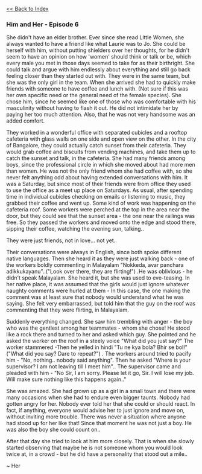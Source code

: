 [<<  Back to Index](index.md)


### Him and Her - Episode 6


She didn't have an elder brother. Ever since she read Little Women, she always wanted to have a friend like what Laurie was to Jo. She could be herself with him, without putting shielders over her thoughts, for he didn't seem to have an opinion on how 'women' should think or talk or be, which every male you met in those days seemed to take for as their birthright. She could talk and argue with him endlessly about everything and still go back feeling closer than they started out with. They were in the same team, but she was the only girl in the team. When she arrived she had to quickly make friends with someone to have coffee and lunch with. (Not sure if this was her own specific need or the general need of the female species). She chose him, since he seemed like one of those who was comfortable with his masculinity without having to flash it out. He did not intimidate her by paying her too much attention. Also, that he was not very handsome was an added comfort.

They worked in a wonderful office with separated cubicles and a rooftop cafeteria with glass walls on one side and open view on the other. In the city of Bangalore, they could actually catch sunset from their cafeteria. They would grab coffee and biscuits from vending machines, and take them up to catch the sunset and talk, in the cafeteria. She had many friends among boys, since the professional circle in which she moved about had more men than women. He was not the only friend whom she had coffee with, so she never felt anything odd about having extended conversations with him. It was a Saturday, but since most of their friends were from office they used to use the office as a meet up place on Saturdays. As usual, after spending time in individual cubicles checking on emails or listening to music, they grabbed their coffee and went up. Some kind of work was happening on the cafeteria roof. Some workers were perched at the top in the area near the door, but they could see that the sunset area - the one near the railings was free. So they passed the workers and moved onto the edge and stood there, sipping their coffee, watching the evening sun, talking..

They were just friends, not in love... not yet..

Their conversations were always in English, since both spoke different native languages. Then she heard it as they were just walking back - one of the workers boldly commenting in Malayalam "Nokkeda, avar panchara adikkukayanu"..("Look over there, they are flirting!") .He was oblivious - he didn't speak Malayalam. She heard it, but she was used to eve-teasing. In her native place, it was assumed that the girls would just ignore whatever naughty comments were hurled at them - In this case, the one making the comment was at least sure that nobody would understand what he was saying. She felt very embarrassed, but told him that the guy on the roof was commenting that they were flirting, in Malayalam. 

Suddenly everything changed. She saw him trembling with anger - the boy who was the gentlest among her teammates - whom she chose! He stood like a rock there and turned to her and asked which guy. She pointed and he asked the worker on the roof in a steely voice "What did you just say?" The worker stammered -Then he yelled in hindi "Tu ne kya bola? Bhir se bol!" ("What did you say? Dare to repeat?") . The workers around tried to pacify him -  "No, nothing.. nobody said anything". Then he asked "Where is your supervisor? I am not leaving till I meet him".. The supervisor came and pleaded with him - "No Sir, I am sorry. Please let it go, Sir. I will lose my job. Will make sure nothing like this happens again.."

She was amazed. She had grown up as a girl in a small town and there were many occasions when she had to endure even bigger taunts. Nobody had gotten angry for her. Nobody ever told her that she could or should react. In fact, if anything, everyone would advise her to just ignore and move on, without inviting more trouble. There was never a situation where anyone had stood up for her like that! Since that moment he was not just a boy. He was also the boy she could count on..

After that day she tried to look at him more closely. That is when she slowly started observing that maybe he is not someone whom you would look twice at, in a crowd - but he did have a personality that stood out a mile..

~ Her
